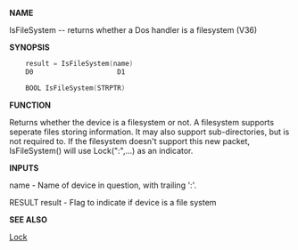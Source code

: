 
**NAME**

IsFileSystem -- returns whether a Dos handler is a filesystem (V36)

**SYNOPSIS**

```c
    result = IsFileSystem(name)
    D0                     D1

    BOOL IsFileSystem(STRPTR)

```
**FUNCTION**

Returns whether the device is a filesystem or not.  A filesystem
supports seperate files storing information.  It may also support
sub-directories, but is not required to.  If the filesystem doesn't
support this new packet, IsFileSystem() will use Lock(&#034;:&#034;,...) as
an indicator.

**INPUTS**

name   - Name of device in question, with trailing ':'.

RESULT
result - Flag to indicate if device is a file system

**SEE ALSO**

[Lock](Lock)
